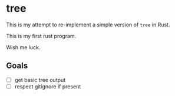 # tree

This is my attempt to re-implement a simple version of `tree` in Rust.

This is my first rust program.

Wish me luck.

## Goals

* [ ] get basic tree output
* [ ] respect gitignore if present
